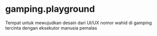 # gamping.playground
Tempat untuk mewujudkan desain dari UI/UX nomor wahid di gamping tercinta dengan eksekutor manusia pemalas
